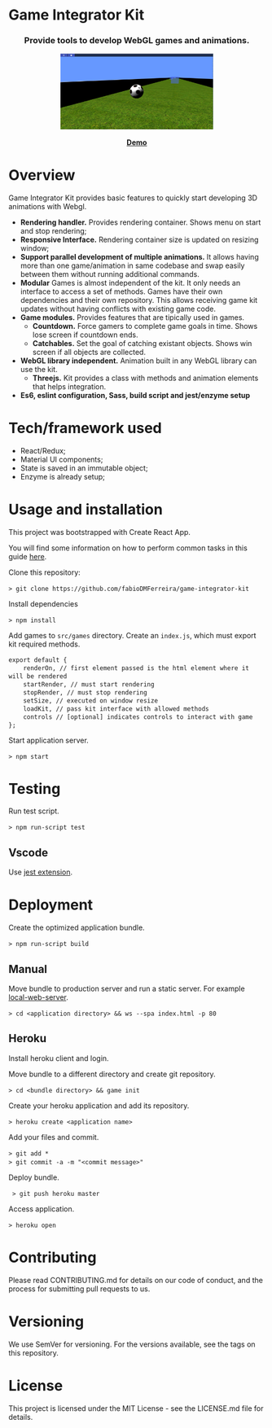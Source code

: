 # Game Integrator Kit

<div align="center">
	<h3>Provide tools to develop WebGL games and animations.</h3>
	<p>
		<img
			width="300"
			src="images/screenshot.png">
	</p>
	<strong>
		<a href="https://game-integrator-kit.herokuapp.com/">Demo</a>
	</strong>
</div>

# Overview
Game Integrator Kit provides basic features to quickly start developing 3D animations with Webgl.

- **Rendering handler.** Provides rendering container. Shows menu on start and stop rendering;
- **Responsive Interface.** Rendering container size is updated on resizing window;
- **Support parallel development of multiple animations.** It allows having more than one game/animation in same codebase and swap easily between them without running additional commands.
- **Modular** Games is almost independent of the kit. It only needs an interface to access a set of methods. Games have their own dependencies and their own repository. This allows receiving game kit updates without having conflicts with existing game code.
- **Game modules.** Provides features that are tipically used in games.
	- **Countdown.** Force gamers to complete game goals in time. Shows lose screen if countdown ends.
	- **Catchables.** Set the goal of catching existant objects. Shows win screen if all objects are collected.
- **WebGL library independent.** Animation built in any WebGL library can use the kit.
	- **Threejs.** Kit provides a class with methods and animation elements that helps integration.
- **Es6, eslint configuration, Sass, build script and jest/enzyme setup**

# Tech/framework used

- React/Redux;
- Material UI components;
- State is saved in an immutable object;
- Enzyme is already setup;

# Usage and installation

This project was bootstrapped with Create React App.

You will find some information on how to perform common tasks in this guide [here](https://github.com/facebookincubator/create-react-app/blob/master/packages/react-scripts/template/README.md).

Clone this repository:

``` > git clone https://github.com/fabioDMFerreira/game-integrator-kit ```

Install dependencies

``` > npm install ```

Add games to `src/games` directory. Create an `index.js`, which must export kit required methods.

```
export default {
	renderOn, // first element passed is the html element where it will be rendered
	startRender, // must start rendering
	stopRender, // must stop rendering
	setSize, // executed on window resize
	loadKit, // pass kit interface with allowed methods
	controls // [optional] indicates controls to interact with game
};
```

Start application server.

``` > npm start ```

# Testing

Run test script.

``` > npm run-script test ```

## Vscode

Use [jest extension](https://github.com/jest-community/vscode-jest).

# Deployment

Create the optimized application bundle.

``` > npm run-script build ```

## Manual

Move bundle to production server and run a static server. For example [local-web-server](https://www.npmjs.com/package/local-web-server).

``` > cd <application directory> && ws --spa index.html -p 80 ```

## Heroku

Install heroku client and login.

Move bundle to a different directory and create git repository.

``` > cd <bundle directory> && game init ```

 Create your heroku application and add its repository.

``` > heroku create <application name> ```

Add your files and commit.

```> git add * ```<br />
```> git commit -a -m "<commit message>"```

Deploy bundle.

``` > git push heroku master```

Access application.

``` > heroku open ```

# Contributing
Please read CONTRIBUTING.md for details on our code of conduct, and the process for submitting pull requests to us.

# Versioning
We use SemVer for versioning. For the versions available, see the tags on this repository.

# License
This project is licensed under the MIT License - see the LICENSE.md file for details.


